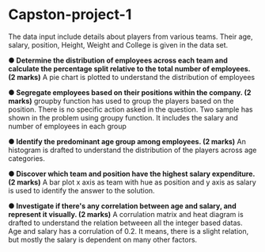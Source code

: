 # Capston-project-1

The data input include details about players from various teams. Their age, salary, position, Height, Weight and College is given in the data set.

**● Determine the distribution of employees across each team and calculate
the percentage split relative to the total number of employees. (2 marks)**
A pie chart is plotted to understand the distribution of employees

**● Segregate employees based on their positions within the company. (2
marks)**
groupby function has used to group the players based on the position. There is no specific action asked in the question. Two sample has shown in the problem using groupy function. It includes the salary and number of employees in each group

**● Identify the predominant age group among employees. (2 marks)**
An histogram is drafted to understand the distribution of the players across age categories.

**● Discover which team and position have the highest salary expenditure. (2
marks)**
A bar plot x axis as team with hue as position and y axis as salary is used to identify the answer to the solution.

**● Investigate if there's any correlation between age and salary, and
represent it visually. (2 marks)**
A corrulation matrix and heat diagram is drafted to understand the relation betweeen all the integer based datas. Age and salary has a corrulation of 0.2. It means, there is a slight relation, but mostly the salary is dependent on many other factors.
